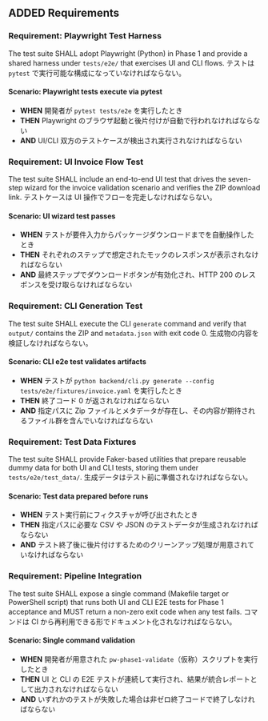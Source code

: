 ## ADDED Requirements
### Requirement: Playwright Test Harness
The test suite SHALL adopt Playwright (Python) in Phase 1 and provide a shared harness under `tests/e2e/` that exercises UI and CLI flows. テストは `pytest` で実行可能な構成になっていなければならない。

#### Scenario: Playwright tests execute via pytest
- **WHEN** 開発者が `pytest tests/e2e` を実行したとき
- **THEN** Playwright のブラウザ起動と後片付けが自動で行われなければならない
- **AND** UI/CLI 双方のテストケースが検出され実行されなければならない

### Requirement: UI Invoice Flow Test
The test suite SHALL include an end-to-end UI test that drives the seven-step wizard for the invoice validation scenario and verifies the ZIP download link. テストケースは UI 操作でフローを完走しなければならない。

#### Scenario: UI wizard test passes
- **WHEN** テストが要件入力からパッケージダウンロードまでを自動操作したとき
- **THEN** それぞれのステップで想定されたモックのレスポンスが表示されなければならない
- **AND** 最終ステップでダウンロードボタンが有効化され、HTTP 200 のレスポンスを受け取らなければならない

### Requirement: CLI Generation Test
The test suite SHALL execute the CLI `generate` command and verify that `output/` contains the ZIP and `metadata.json` with exit code 0. 生成物の内容を検証しなければならない。

#### Scenario: CLI e2e test validates artifacts
- **WHEN** テストが `python backend/cli.py generate --config tests/e2e/fixtures/invoice.yaml` を実行したとき
- **THEN** 終了コード 0 が返されなければならない
- **AND** 指定パスに Zip ファイルとメタデータが存在し、その内容が期待されるファイル群を含んでいなければならない

### Requirement: Test Data Fixtures
The test suite SHALL provide Faker-based utilities that prepare reusable dummy data for both UI and CLI tests, storing them under `tests/e2e/test_data/`. 生成データはテスト前に準備されなければならない。

#### Scenario: Test data prepared before runs
- **WHEN** テスト実行前にフィクスチャが呼び出されたとき
- **THEN** 指定パスに必要な CSV や JSON のテストデータが生成されなければならない
- **AND** テスト終了後に後片付けするためのクリーンアップ処理が用意されていなければならない

### Requirement: Pipeline Integration
The test suite SHALL expose a single command (Makefile target or PowerShell script) that runs both UI and CLI E2E tests for Phase 1 acceptance and MUST return a non-zero exit code when any test fails. コマンドは CI から再利用できる形でドキュメント化されなければならない。

#### Scenario: Single command validation
- **WHEN** 開発者が用意された `pw-phase1-validate`（仮称）スクリプトを実行したとき
- **THEN** UI と CLI の E2E テストが連続して実行され、結果が統合レポートとして出力されなければならない
- **AND** いずれかのテストが失敗した場合は非ゼロ終了コードで終了しなければならない

